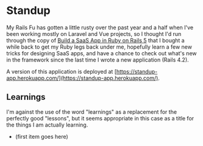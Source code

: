 # Standup

My Rails Fu has gotten a little rusty over the past year and a half when I've
been working mostly on Laravel and Vue projects, so I thought I'd run through
the copy of [Build a SaaS App in Ruby on Rails 5](https://buildasaasappinrails.com/)
that I bought a while back to get my Ruby legs back under me, hopefully learn a
few new tricks for designing SaaS apps, and have a chance to check out what's
new in the framework since the last time I wrote a new application (Rails 4.2).

A version of this application is deployed at
[https://standup-app.herokuapp.com/](https://standup-app.herokuapp.com/).

## Learnings

I'm against the use of the word "learnings" as a replacement for the perfectly
good "lessons", but it seems appropriate in this case as a title for the things
I am actually learning.

* (first item goes here)